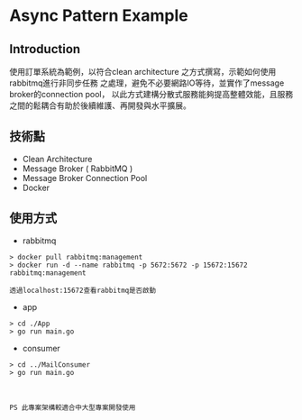 # **Async Pattern Example**
## **Introduction**
使用訂單系統為範例，以符合clean architecture 之方式撰寫，示範如何使用rabbitmq進行非同步任務
之處理，避免不必要網路IO等待，並實作了message broker的connection pool，
以此方式建構分散式服務能夠提高整體效能，且服務之間的鬆耦合有助於後續維護、再開發與水平擴展。

## **技術點**
* Clean Architecture
* Message Broker ( RabbitMQ )
* Message Broker Connection Pool
* Docker

## 使用方式
* rabbitmq
```
> docker pull rabbitmq:management
> docker run -d --name rabbitmq -p 5672:5672 -p 15672:15672 rabbitmq:management

透過localhost:15672查看rabbitmq是否啟動
```

* app
```
> cd ./App
> go run main.go
```

* consumer
```
> cd ../MailConsumer
> go run main.go
```

<br>

```
PS 此專案架構較適合中大型專案開發使用
```
